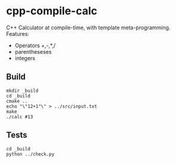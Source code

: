# cpp-compile-calc

C++ Calculator at compile-time, with template meta-programming.
Features:
- Operators +,-,*,/
- parentheseses
- integers


## Build

```shell
mkdir _build
cd _build
cmake ..
echo "\"12+1"\" > ../src/input.txt
make
./calc #13
```

## Tests

```shell
cd _build
python ../check.py
```
